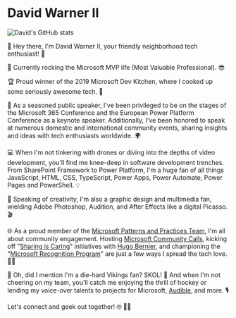# David Warner II

![David's GitHub stats](https://github-readme-stats.vercel.app/api?username=warner-digital&show_icons=true&count_private=true)

👋 Hey there, I'm David Warner II, your friendly neighborhood tech enthusiast! 🚀

🏢 Currently rocking the Microsoft MVP life (Most Valuable Professional). 😎

🏆 Proud winner of the 2019 Microsoft Dev Kitchen, where I cooked up some seriously awesome tech. 🍳

🎤 As a seasoned public speaker, I've been privileged to be on the stages of the Microsoft 365 Conference and the European Power Platform Conference as a keynote speaker. Additionally, I've been honored to speak at numerous domestic and international community events, sharing insights and ideas with tech enthusiasts worldwide. 🌍

💻 When I'm not tinkering with drones or diving into the depths of video development, you'll find me knee-deep in software development trenches. From SharePoint Framework to Power Platform, I'm a huge fan of all things JavaScript, HTML, CSS, TypeScript, Power Apps, Power Automate, Power Pages and PowerShell. 💡

🎨 Speaking of creativity, I'm also a graphic design and multimedia fan, wielding Adobe Photoshop, Audition, and After Effects like a digital Picasso. 🎬

🌐 As a proud member of the [Microsoft Patterns and Practices Team](http://aka.ms/community/home), I'm all about community engagement. Hosting [Microsoft Community Calls](https://aka.ms/community/calls), kicking off "[Sharing is Caring](https://aka.ms/sharing-is-caring)" initiatives with [Hugo Bernier](https://www.github.com/hugoabernier), and championing the "[Microsoft Recognition Program](https://aka.ms/community/recognition)" are just a few ways I spread the tech love. 🧡💜

🏈 Oh, did I mention I'm a die-hard Vikings fan? SKOL! 🏒 And when I'm not cheering on my team, you'll catch me enjoying the thrill of hockey or lending my voice-over talents to projects for Microsoft, [Audible](https://www.audible.com/search?searchNarrator=David+Warner+II&ref_pageloadid=not_applicable&ref=a_pd_Your-F_c1_narrator_1&pf_rd_p=df6bf89c-ab0c-4323-993a-2a046c7399f9&pf_rd_r=PSN2SVBPVXN69246MHQR&pageLoadId=PgsjtDH4gLVyWNWY&creativeId=16015ba4-2e2d-4ae3-93c5-e937781a25cd), and more. 🎙️

Let's connect and geek out together! 🤓 💜🧡

<!--
**PopWarner/PopWarner** is a ✨ _special_ ✨ repository because its `README.md` (this file) appears on your GitHub profile.

Here are some ideas to get you started:

- 🔭 I’m currently working on ...
- 🌱 I’m currently learning ...
- 👯 I’m looking to collaborate on ...
- 🤔 I’m looking for help with ...
- 💬 Ask me about ...
- 📫 How to reach me: ...
- 😄 Pronouns: ...
- ⚡ Fun fact: ...
-->

